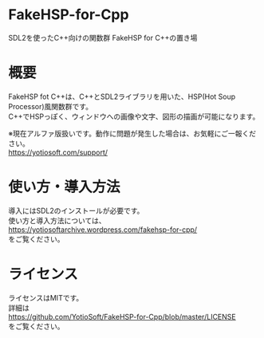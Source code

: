 # FakeHSP-for-Cpp
SDL2を使ったC++向けの関数群 FakeHSP for C++の置き場

# 概要
FakeHSP fot C++は、C++とSDL2ライブラリを用いた、HSP(Hot Soup Processor)風関数群です。  
C++でHSPっぽく、ウィンドウへの画像や文字、図形の描画が可能になります。  

※現在アルファ版扱いです。動作に問題が発生した場合は、お気軽にご一報ください。  
https://yotiosoft.com/support/

# 使い方・導入方法
導入にはSDL2のインストールが必要です。  
使い方と導入方法については、  
https://yotiosoftarchive.wordpress.com/fakehsp-for-cpp/  
をご覧ください。

# ライセンス
ライセンスはMITです。  
詳細は  
https://github.com/YotioSoft/FakeHSP-for-Cpp/blob/master/LICENSE  
をご覧ください。
